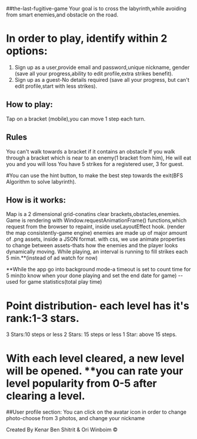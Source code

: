 ##the-last-fugitive-game
Your goal is to cross the labyrinth,while avoiding from smart enemies,and obstacle on the road.

# In order to play, identify within 2 options:
1) Sign up as a user,provide email and password,unique nickname, gender (save all your progress,ability to edit profile,extra strikes benefit).
2) Sign up as a guest-No details required (save all your progress, but can't edit profile,start with less strikes).

## How to play:
Tap on a bracket (mobile),you can move 1 step each turn.


## Rules
You can't walk towards a bracket if it contains an obstacle
If you walk through a bracket which is near to an enemy(1 bracket from him), He will eat you and you will loss
You have 5 strikes for a registered user, 3 for guest.

#You can use the hint button, to make the best step towards the exit(BFS Algorithm to solve labyrinth).

## How is it works:

Map is a 2 dimensional grid-conatins clear brackets,obstacles,enemies.
Game is rendering with Window.requestAnimationFrame() functions,which request from the browser to repaint, inside useLayoutEffect hook.
(render the map consistently-game engine)
enemies are made up of major amount of .png assets, inside a JSON format.
with css, we use animate properties to change between assets-thats how the enemies and the player looks dynamically moving.
While playing, an interval is running to fill strikes each 5 min.**(instead of ad watch for now)

**While the app go into background mode-a timeout is set to count time for 5 min(to know when your done playing and set the end date for game)
--used for game statistics(total play time)

# Point distribution- each level has it's rank:1-3 stars.
3 Stars:10 steps or less
2 Stars: 15 steps or less
1 Star: above 15 steps.

# With each level cleared, a new level will be opened. **you can rate your level popularity from 0-5 after clearing a level.

##User profile section:
You can click on the avatar icon in order to change photo-choose from 3 photos, and change your nickname





Created By Kenar Ben Shitrit & Ori Winboim © 




